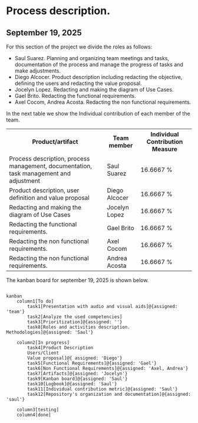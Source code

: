 # Process description.

## September 19, 2025

For this section of the project we divide the roles as follows:

- Saul Suarez. Planning and organizing team meetings and tasks, documentation of the process and manage the progress of tasks and make adjustments.
- Diego Alcocer. Product description including redacting the objective, defining the users and redacting the value proposal.
- Jocelyn Lopez. Redacting and making the diagram of Use Cases.
- Gael Brito. Redacting the functional requirements.
- Axel Cocom, Andrea Acosta. Redacting the non functional requirements.

In the next table we show the Individual contribution of each member of the team.

<table>
<tr>
<th>Product/artifact</th>
<th>Team member</th>
<th>Individual Contribution Measure</th>
</tr>
<tr>
<td>Process description, process management, documentation, task management and adjustment</td>
<td>Saul Suarez</td>
<td>16.6667 %</td>
</tr>
<tr>
<td>Product description, user definition and value proposal</td>
<td>Diego Alcocer</td>
<td>16.6667 %</td>
</tr>
<tr>
<td>Redacting and making the diagram of Use Cases</td>
<td>Jocelyn Lopez</td>
<td>16.6667 %</td>
</tr>
<tr>
<td>Redacting the functional requirements.</td>
<td>Gael Brito</td>
<td>16.6667 %</td>
</tr>
<tr>
<td>Redacting the non functional requirements.</td>
<td>Axel Cocom</td>
<td>16.6667 %</td>
</tr>
<tr>
<td>Redacting the non functional requirements.</td>
<td>Andrea Acosta</td>
<td>16.6667 %</td>
</tr>
</table>

The kanban board for september 19, 2025 is shown below.

```mermaid

kanban
    column1[To do]
        task1[Presentation with audio and visual aids]@{assigned: 'team'}
        task2[Analyze the used competencies]
        task3[Prioritization]@{assigned: ''}
        task8[Roles and activities description. Methodologies]@{assigned: 'Saul'}

    column2[In progress]
        task4[Product Description
        Users/Client
        Value proposal]@{ assigned: 'Diego'}
        task5[Functional Requirements]@{assigned: 'Gael'}
        task6[Non Functional Requirements]@{assigned: 'Axel, Andrea'}
        task7[Artifacts]@{assigned: 'Jocelyn'}
        task9[Kanban board]@{assigned: 'Saul'}
        task10[Logbook]@{assigned: 'Saul'}
        task11[Individual contribution metric]@{assigned: 'Saul'}
        task12[Repository's organization and documentation]@{assigned: 'saul'}

    column3[testing]
    column4[done]

```

